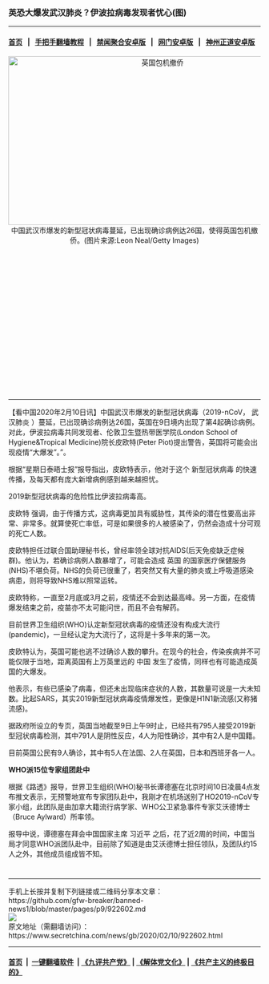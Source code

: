 ### 英恐大爆发武汉肺炎？伊波拉病毒发现者忧心(图)
------------------------

#### [首页](https://github.com/gfw-breaker/banned-news1/blob/master/README.md) &nbsp;&nbsp;|&nbsp;&nbsp; [手把手翻墙教程](https://github.com/gfw-breaker/guides/wiki) &nbsp;&nbsp;|&nbsp;&nbsp; [禁闻聚合安卓版](https://github.com/gfw-breaker/bn-android) &nbsp;&nbsp;|&nbsp;&nbsp; [网门安卓版](https://github.com/oGate2/oGate) &nbsp;&nbsp;|&nbsp;&nbsp; [神州正道安卓版](https://github.com/SzzdOgate/update) 



<div class="article_right" style="fone-color:#000">
 <p style="text-align: center;">
  <img alt="英国包机撤侨" src="https://img3.secretchina.com/pic/2020/2-1/p2617342a32293571-ss.jpg" style="height:337px; width:600px"/>
  <br>
   中国武汉市爆发的新型冠状病毒蔓延，已出现确诊病例达26国，使得英国包机撤侨。(图片来源:Leon Neal/Getty Images)
   <span id="hideid" name="hideid" style="color:red;display:none;">
    <span href="https://www.secretchina.com">
    </span>
   </span>
  </br>
 </p>
 <div id="txt-mid1-t21-2017">
  <ins class="adsbygoogle" data-ad-client="ca-pub-1276641434651360" data-ad-slot="2451032099" style="display:inline-block;width:336px;height:280px">
  </ins>
  

---


  </div>
 </div>
 <p>
  【看中国2020年2月10日讯】中国武汉市爆发的新型冠状病毒（2019-nCoV，
  <span href="https://www.secretchina.com/news/gb/tag/武汉肺炎" target="_blank">
   武汉肺炎
  </span>
  ）蔓延，已出现确诊病例达26国，英国在9日境内出现了第4起确诊病例。对此，伊波拉病毒共同发现者、伦敦卫生暨热带医学院(London School of Hygiene&amp;Tropical Medicine)院长皮欧特(Peter Piot)提出警告，英国将可能会出现疫情“大爆发”。”。
  <span id="hideid" name="hideid" style="color:red;display:none;">
   <span href="https://www.secretchina.com">
   </span>
  </span>
 </p>
 <p>
  根据“星期日泰晤士报”报导指出，皮欧特表示，他对于这个
  <span href="https://www.secretchina.com/news/gb/tag/新型冠状病毒" target="_blank">
   新型冠状病毒
  </span>
  的快速传播，及每天都有庞大新增病例感到越来越担忧。
 </p>
 <p>
  2019新型冠状病毒的危险性比伊波拉病毒高。
 </p>
 <p>
  <span href="https://www.secretchina.com/news/gb/tag/皮欧特" target="_blank">
   皮欧特
  </span>
  强调，由于传播方式，这病毒更加具有威胁性，其传染的潜在性要高出非常、非常多。就算使死亡率低，可是如果很多的人被感染了，仍然会造成十分可观的死亡人数。
 </p>
 <p>
  皮欧特担任过联合国助理秘书长，曾经率领全球对抗AIDS(后天免疫缺乏症候群)。他认为，若确诊病例人数暴增了，可能会造成
  <span href="https://www.secretchina.com/news/gb/tag/英国" target="_blank">
   英国
  </span>
  的国家医疗保健服务(NHS)不堪负荷。NHS的负荷已很重了，若突然又有大量的肺炎或上呼吸道感染病患，则将导致NHS难以照常运转。
 </p>
 <p>
  皮欧特称，一直至2月底或3月之前，疫情还不会到达最高峰。另一方面，在疫情爆发结束之前，疫苗亦不太可能问世，而且不会有解药。
 </p>
 <p>
  目前世界卫生组织(WHO)认定新型冠状病毒的疫情还没有构成大流行(pandemic)，一旦经认定为大流行了，这将是十多年来的第一次。
 </p>
 <p>
  皮欧特认为，英国可能也逃不过确诊人数的攀升。在现今的社会，传染疾病并不可能仅限于当地，距离英国有上万英里远的
  <span href="https://www.secretchina.com" target="_blank">
   中国
  </span>
  发生了疫情，同样也有可能造成英国的大爆发。
 </p>
 <p>
  他表示，有些已感染了病毒，但还未出现临床症状的人数，其数量可说是一大未知数。比起SARS，其实2019新型冠状病毒疫情爆发性，更像是H1N1新流感(又称猪流感)。
 </p>
 <p>
  据政府所设立的专页，英国当地截至9日上午9时止，已经共有795人接受2019新型冠状病毒检测，其中791人是阴性反应，4人为阳性确诊，其中有2人是中国籍。
 </p>
 <p>
  目前英国公民有9人确诊，其中有5人在法国、2人在英国，日本和西班牙各一人。
 </p>
 <p>
  <strong>
   WHO派15位专家组团赴中
  </strong>
 </p>
 <p>
  根据《路透》报导，世界卫生组织(WHO)秘书长谭德塞在北京时间10日凌晨4点发布推文表示，无预警地宣布专家团队赴中，我刚才在机场送别了HO2019-nCoV专家小组，此团队是由加拿大籍流行病学家、WHO公卫紧急事件专家艾沃德博士（Bruce Aylward）所率领。
 </p>
 <p>
  报导中说，谭德塞在拜会中国国家主席
  <span href="https://www.secretchina.com/news/gb/tag/习近平" target="_blank">
   习近平
  </span>
  之后，花了近2周的时间，中国当局才同意WHO派团队赴中，目前除了知道是由艾沃德博士担任领队，及团队约15人之外，其他成员组成皆不知。
  <center>
   <div>
    <div id="txt-mid2-t22-2017" style="display: block;  max-height: 351px;  overflow: hidden;">
     <div id="SC-21xxx">
     </div>
     <ins class="adsbygoogle" data-ad-client="ca-pub-1276641434651360" data-ad-format="auto" data-ad-slot="4301710469" data-full-width-responsive="true" style="display:block">
     </ins>
    </div>
   </div>
  </center>
  <div style="padding-top:12px;">
  </div>
 </p>
</div>

<hr/>
手机上长按并复制下列链接或二维码分享本文章：<br/>
https://github.com/gfw-breaker/banned-news1/blob/master/pages/p9/922602.md <br/>
<a href='https://github.com/gfw-breaker/banned-news1/blob/master/pages/p9/922602.md'><img src='https://github.com/gfw-breaker/banned-news1/blob/master/pages/p9/922602.md.png'/></a> <br/>
原文地址（需翻墙访问）：https://www.secretchina.com/news/gb/2020/02/10/922602.html


------------------------
#### [首页](https://github.com/gfw-breaker/banned-news1/blob/master/README.md) &nbsp;|&nbsp; [一键翻墙软件](https://github.com/gfw-breaker/nogfw/blob/master/README.md) &nbsp;| [《九评共产党》](https://github.com/gfw-breaker/9ping.md/blob/master/README.md#九评之一评共产党是什么) | [《解体党文化》](https://github.com/gfw-breaker/jtdwh.md/blob/master/README.md) | [《共产主义的终极目的》](https://github.com/gfw-breaker/gczydzjmd.md/blob/master/README.md)


<img src='http://gfw-breaker.win/banned-news/pages/p9/922602.md' width='0px' height='0px'/>